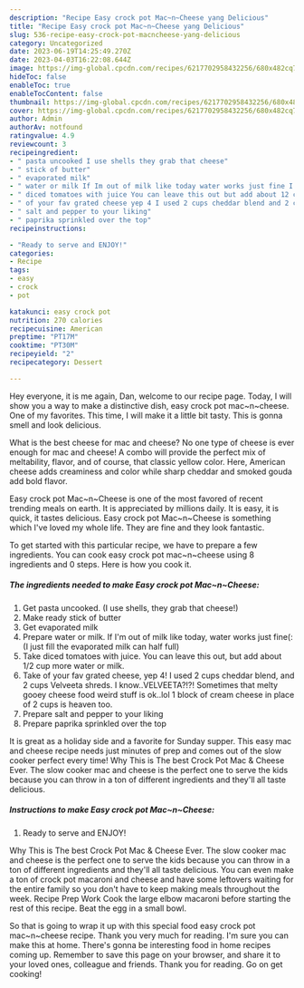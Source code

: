 ```yaml
---
description: "Recipe Easy crock pot Mac~n~Cheese yang Delicious"
title: "Recipe Easy crock pot Mac~n~Cheese yang Delicious"
slug: 536-recipe-easy-crock-pot-macncheese-yang-delicious
category: Uncategorized
date: 2023-06-19T14:25:49.270Z
date: 2023-04-03T16:22:08.644Z
image: https://img-global.cpcdn.com/recipes/6217702958432256/680x482cq70/easy-crock-pot-macncheese-recipe-main-photo.jpg
hideToc: false
enableToc: true
enableTocContent: false
thumbnail: https://img-global.cpcdn.com/recipes/6217702958432256/680x482cq70/easy-crock-pot-macncheese-recipe-main-photo.jpg
cover: https://img-global.cpcdn.com/recipes/6217702958432256/680x482cq70/easy-crock-pot-macncheese-recipe-main-photo.jpg
author: Admin
authorAv: notfound
ratingvalue: 4.9
reviewcount: 3
recipeingredient:
- " pasta uncooked I use shells they grab that cheese"
- " stick of butter"
- " evaporated milk"
- " water or milk If Im out of milk like today water works just fine I just fill the evaporated milk can half full"
- " diced tomatoes with juice You can leave this out but add about 12 cup more water or milk"
- " of your fav grated cheese yep 4 I used 2 cups cheddar blend and 2 cups Velveeta shreds I knowVELVEETA Sometimes that melty gooey cheese food weird stuff is oklol 1 block of cream cheese in place of 2 cups is heaven too"
- " salt and pepper to your liking"
- " paprika sprinkled over the top"
recipeinstructions:

- "Ready to serve and ENJOY!"
categories:
- Recipe
tags:
- easy
- crock
- pot

katakunci: easy crock pot 
nutrition: 270 calories
recipecuisine: American
preptime: "PT17M"
cooktime: "PT30M"
recipeyield: "2"
recipecategory: Dessert

---
```



Hey everyone, it is me again, Dan, welcome to our recipe page. Today, I will show you a way to make a distinctive dish, easy crock pot mac~n~cheese. One of my favorites. This time, I will make it a little bit tasty. This is gonna smell and look delicious.

What is the best cheese for mac and cheese? No one type of cheese is ever enough for mac and cheese! A combo will provide the perfect mix of meltability, flavor, and of course, that classic yellow color. Here, American cheese adds creaminess and color while sharp cheddar and smoked gouda add bold flavor.

Easy crock pot Mac~n~Cheese is one of the most favored of recent trending meals on earth. It is appreciated by millions daily. It is easy, it is quick, it tastes delicious. Easy crock pot Mac~n~Cheese is something which I've loved my whole life. They are fine and they look fantastic.


To get started with this particular recipe, we have to prepare a few ingredients. You can cook easy crock pot mac~n~cheese using 8 ingredients and 0 steps. Here is how you cook it.

<!--inarticleads1-->

##### The ingredients needed to make Easy crock pot Mac~n~Cheese:

1. Get  pasta uncooked. (I use shells, they grab that cheese!)
1. Make ready  stick of butter
1. Get  evaporated milk
1. Prepare  water or milk. If I&#39;m out of milk like today, water works just fine(: (I just fill the evaporated milk can half full)
1. Take  diced tomatoes with juice. You can leave this out, but add about 1/2 cup more water or milk.
1. Take  of your fav grated cheese, yep 4! I used 2 cups cheddar blend, and 2 cups Velveeta shreds. I know..VELVEETA?!?! Sometimes that melty gooey cheese food weird stuff is ok..lol 1 block of cream cheese in place of 2 cups is heaven too.
1. Prepare  salt and pepper to your liking
1. Prepare  paprika sprinkled over the top


It is great as a holiday side and a favorite for Sunday supper. This easy mac and cheese recipe needs just minutes of prep and comes out of the slow cooker perfect every time! Why This is The best Crock Pot Mac &amp; Cheese Ever. The slow cooker mac and cheese is the perfect one to serve the kids because you can throw in a ton of different ingredients and they&#39;ll all taste delicious. 

<!--inarticleads2-->

##### Instructions to make Easy crock pot Mac~n~Cheese:


1. Ready to serve and ENJOY!

Why This is The best Crock Pot Mac &amp; Cheese Ever. The slow cooker mac and cheese is the perfect one to serve the kids because you can throw in a ton of different ingredients and they&#39;ll all taste delicious. You can even make a ton of crock pot macaroni and cheese and have some leftovers waiting for the entire family so you don&#39;t have to keep making meals throughout the week. Recipe Prep Work Cook the large elbow macaroni before starting the rest of this recipe. Beat the egg in a small bowl. 

So that is going to wrap it up with this special food easy crock pot mac~n~cheese recipe. Thank you very much for reading. I'm sure you can make this at home. There's gonna be interesting food in home recipes coming up. Remember to save this page on your browser, and share it to your loved ones, colleague and friends. Thank you for reading. Go on get cooking!
